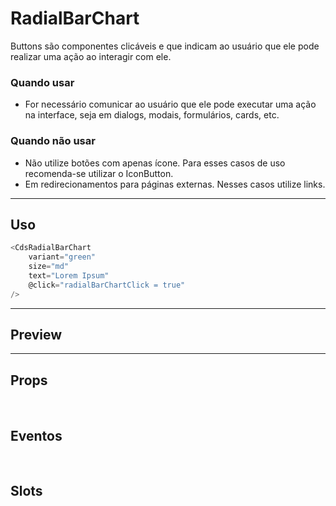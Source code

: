 # RadialBarChart

Buttons são componentes clicáveis e que indicam ao usuário que ele pode realizar uma ação ao interagir com ele.

### Quando usar

- For necessário comunicar ao usuário que ele pode executar uma ação na interface,
  seja em dialogs, modais, formulários, cards, etc.

### Quando não usar

- Não utilize botões com apenas ícone. Para esses casos de uso recomenda-se utilizar o IconButton.
- Em redirecionamentos para páginas externas. Nesses casos utilize links.

---

## Uso

```js
<CdsRadialBarChart
	variant="green"
	size="md"
	text="Lorem Ipsum"
	@click="radialBarChartClick = true"
/>
```

---

## Preview

<PreviewBuilder
	:component="CdsRadialBarChart"
	:events="cdsRadialBarChartEvents"
/>

---

## Props

<APITable
	name="RadialBarChart"
	section="props"
/>
<br />

## Eventos

<APITable
	name="RadialBarChart"
	section="events"
/>
<br />

## Slots

<APITable
	name="RadialBarChart"
	section="slots"
/>

<script setup>
import CdsRadialBarChart from '@/components/RadialBarChart.vue';

const cdsRadialBarChartEvents = [
	'radialBarChart-click'
];
</script>
